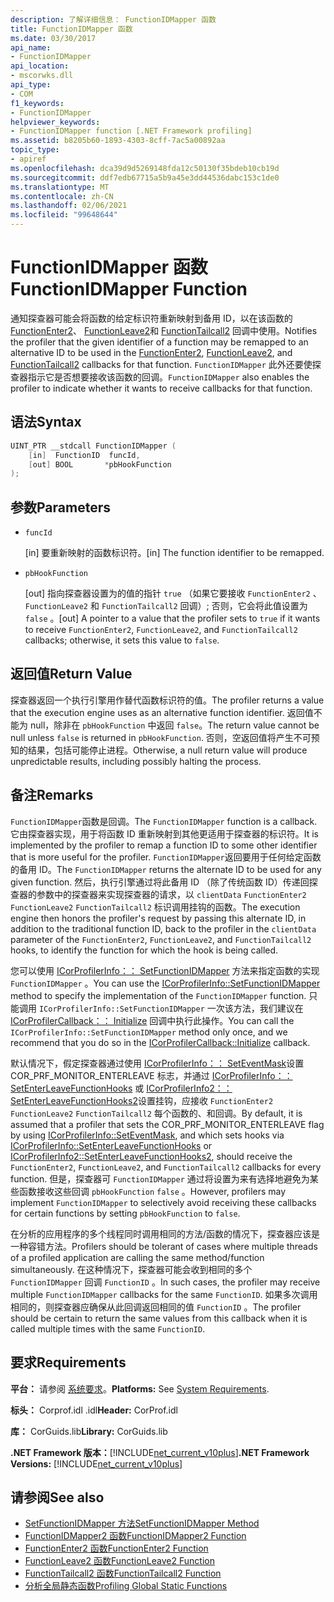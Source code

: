 ```yaml
---
description: 了解详细信息： FunctionIDMapper 函数
title: FunctionIDMapper 函数
ms.date: 03/30/2017
api_name:
- FunctionIDMapper
api_location:
- mscorwks.dll
api_type:
- COM
f1_keywords:
- FunctionIDMapper
helpviewer_keywords:
- FunctionIDMapper function [.NET Framework profiling]
ms.assetid: b8205b60-1893-4303-8cff-7ac5a00892aa
topic_type:
- apiref
ms.openlocfilehash: dca39d9d5269148fda12c50130f35bdeb10cb19d
ms.sourcegitcommit: ddf7edb67715a5b9a45e3dd44536dabc153c1de0
ms.translationtype: MT
ms.contentlocale: zh-CN
ms.lasthandoff: 02/06/2021
ms.locfileid: "99648644"
---
```

# <a name="functionidmapper-function"></a><span data-ttu-id="daef3-103">FunctionIDMapper 函数</span><span class="sxs-lookup"><span data-stu-id="daef3-103">FunctionIDMapper Function</span></span>

<span data-ttu-id="daef3-104">通知探查器可能会将函数的给定标识符重新映射到备用 ID，以在该函数的 [FunctionEnter2](functionenter2-function.md)、 [FunctionLeave2](functionleave2-function.md)和 [FunctionTailcall2](functiontailcall2-function.md) 回调中使用。</span><span class="sxs-lookup"><span data-stu-id="daef3-104">Notifies the profiler that the given identifier of a function may be remapped to an alternative ID to be used in the [FunctionEnter2](functionenter2-function.md), [FunctionLeave2](functionleave2-function.md), and [FunctionTailcall2](functiontailcall2-function.md) callbacks for that function.</span></span> <span data-ttu-id="daef3-105">`FunctionIDMapper` 此外还要使探查器指示它是否想要接收该函数的回调。</span><span class="sxs-lookup"><span data-stu-id="daef3-105">`FunctionIDMapper` also enables the profiler to indicate whether it wants to receive callbacks for that function.</span></span>  
  
## <a name="syntax"></a><span data-ttu-id="daef3-106">语法</span><span class="sxs-lookup"><span data-stu-id="daef3-106">Syntax</span></span>  
  
```cpp  
UINT_PTR __stdcall FunctionIDMapper (  
    [in]  FunctionID  funcId,
    [out] BOOL       *pbHookFunction  
);  
```  
  
## <a name="parameters"></a><span data-ttu-id="daef3-107">参数</span><span class="sxs-lookup"><span data-stu-id="daef3-107">Parameters</span></span>

- `funcId`

  <span data-ttu-id="daef3-108">\[in] 要重新映射的函数标识符。</span><span class="sxs-lookup"><span data-stu-id="daef3-108">\[in] The function identifier to be remapped.</span></span>

- `pbHookFunction`

  <span data-ttu-id="daef3-109">\[out] 指向探查器设置为的值的指针 `true` （如果它要接收 `FunctionEnter2` 、 `FunctionLeave2` 和 `FunctionTailcall2` 回调）; 否则，它会将此值设置为 `false` 。</span><span class="sxs-lookup"><span data-stu-id="daef3-109">\[out] A pointer to a value that the profiler sets to `true` if it wants to receive `FunctionEnter2`, `FunctionLeave2`, and `FunctionTailcall2` callbacks; otherwise, it sets this value to `false`.</span></span>

## <a name="return-value"></a><span data-ttu-id="daef3-110">返回值</span><span class="sxs-lookup"><span data-stu-id="daef3-110">Return Value</span></span>  

 <span data-ttu-id="daef3-111">探查器返回一个执行引擎用作替代函数标识符的值。</span><span class="sxs-lookup"><span data-stu-id="daef3-111">The profiler returns a value that the execution engine uses as an alternative function identifier.</span></span> <span data-ttu-id="daef3-112">返回值不能为 null，除非在 `pbHookFunction` 中返回 `false`。</span><span class="sxs-lookup"><span data-stu-id="daef3-112">The return value cannot be null unless `false` is returned in `pbHookFunction`.</span></span> <span data-ttu-id="daef3-113">否则，空返回值将产生不可预知的结果，包括可能停止进程。</span><span class="sxs-lookup"><span data-stu-id="daef3-113">Otherwise, a null return value will produce unpredictable results, including possibly halting the process.</span></span>  
  
## <a name="remarks"></a><span data-ttu-id="daef3-114">备注</span><span class="sxs-lookup"><span data-stu-id="daef3-114">Remarks</span></span>  

 <span data-ttu-id="daef3-115">`FunctionIDMapper`函数是回调。</span><span class="sxs-lookup"><span data-stu-id="daef3-115">The `FunctionIDMapper` function is a callback.</span></span> <span data-ttu-id="daef3-116">它由探查器实现，用于将函数 ID 重新映射到其他更适用于探查器的标识符。</span><span class="sxs-lookup"><span data-stu-id="daef3-116">It is implemented by the profiler to remap a function ID to some other identifier that is more useful for the profiler.</span></span> <span data-ttu-id="daef3-117">`FunctionIDMapper`返回要用于任何给定函数的备用 ID。</span><span class="sxs-lookup"><span data-stu-id="daef3-117">The `FunctionIDMapper` returns the alternate ID to be used for any given function.</span></span> <span data-ttu-id="daef3-118">然后，执行引擎通过将此备用 ID （除了传统函数 ID）传递回探查器的参数中的探查器来实现探查器的请求，以 `clientData` `FunctionEnter2` `FunctionLeave2` `FunctionTailcall2` 标识调用挂钩的函数。</span><span class="sxs-lookup"><span data-stu-id="daef3-118">The execution engine then honors the profiler's request by passing this alternate ID, in addition to the traditional function ID, back to the profiler in the `clientData` parameter of the `FunctionEnter2`, `FunctionLeave2`, and `FunctionTailcall2` hooks, to identify the function for which the hook is being called.</span></span>  
  
 <span data-ttu-id="daef3-119">您可以使用 [ICorProfilerInfo：： SetFunctionIDMapper](icorprofilerinfo-setfunctionidmapper-method.md) 方法来指定函数的实现 `FunctionIDMapper` 。</span><span class="sxs-lookup"><span data-stu-id="daef3-119">You can use the [ICorProfilerInfo::SetFunctionIDMapper](icorprofilerinfo-setfunctionidmapper-method.md) method to specify the implementation of the `FunctionIDMapper` function.</span></span> <span data-ttu-id="daef3-120">只能调用 `ICorProfilerInfo::SetFunctionIDMapper` 一次该方法，我们建议在 [ICorProfilerCallback：： Initialize](icorprofilercallback-initialize-method.md) 回调中执行此操作。</span><span class="sxs-lookup"><span data-stu-id="daef3-120">You can call the `ICorProfilerInfo::SetFunctionIDMapper` method only once, and we recommend that you do so in the [ICorProfilerCallback::Initialize](icorprofilercallback-initialize-method.md) callback.</span></span>  
  
 <span data-ttu-id="daef3-121">默认情况下，假定探查器通过使用 [ICorProfilerInfo：： SetEventMask](icorprofilerinfo-seteventmask-method.md)设置 COR_PRF_MONITOR_ENTERLEAVE 标志，并通过 [ICorProfilerInfo：： SetEnterLeaveFunctionHooks](icorprofilerinfo-setenterleavefunctionhooks-method.md) 或 [ICorProfilerInfo2：： SetEnterLeaveFunctionHooks2](icorprofilerinfo2-setenterleavefunctionhooks2-method.md)设置挂钩，应接收 `FunctionEnter2` `FunctionLeave2` `FunctionTailcall2` 每个函数的、和回调。</span><span class="sxs-lookup"><span data-stu-id="daef3-121">By default, it is assumed that a profiler that sets the COR_PRF_MONITOR_ENTERLEAVE flag by using [ICorProfilerInfo::SetEventMask](icorprofilerinfo-seteventmask-method.md), and which sets hooks via [ICorProfilerInfo::SetEnterLeaveFunctionHooks](icorprofilerinfo-setenterleavefunctionhooks-method.md) or [ICorProfilerInfo2::SetEnterLeaveFunctionHooks2](icorprofilerinfo2-setenterleavefunctionhooks2-method.md), should receive the `FunctionEnter2`, `FunctionLeave2`, and `FunctionTailcall2` callbacks for every function.</span></span> <span data-ttu-id="daef3-122">但是，探查器可 `FunctionIDMapper` 通过将设置为来有选择地避免为某些函数接收这些回调 `pbHookFunction` `false` 。</span><span class="sxs-lookup"><span data-stu-id="daef3-122">However, profilers may implement `FunctionIDMapper` to selectively avoid receiving these callbacks for certain functions by setting `pbHookFunction` to `false`.</span></span>  
  
 <span data-ttu-id="daef3-123">在分析的应用程序的多个线程同时调用相同的方法/函数的情况下，探查器应该是一种容错方法。</span><span class="sxs-lookup"><span data-stu-id="daef3-123">Profilers should be tolerant of cases where multiple threads of a profiled application are calling the same method/function simultaneously.</span></span> <span data-ttu-id="daef3-124">在这种情况下，探查器可能会收到相同的多个 `FunctionIDMapper` 回调 `FunctionID` 。</span><span class="sxs-lookup"><span data-stu-id="daef3-124">In such cases, the profiler may receive multiple `FunctionIDMapper` callbacks for the same `FunctionID`.</span></span> <span data-ttu-id="daef3-125">如果多次调用相同的，则探查器应确保从此回调返回相同的值 `FunctionID` 。</span><span class="sxs-lookup"><span data-stu-id="daef3-125">The profiler should be certain to return the same values from this callback when it is called multiple times with the same `FunctionID`.</span></span>  
  
## <a name="requirements"></a><span data-ttu-id="daef3-126">要求</span><span class="sxs-lookup"><span data-stu-id="daef3-126">Requirements</span></span>  

 <span data-ttu-id="daef3-127">**平台：** 请参阅 [系统要求](../../get-started/system-requirements.md)。</span><span class="sxs-lookup"><span data-stu-id="daef3-127">**Platforms:** See [System Requirements](../../get-started/system-requirements.md).</span></span>  
  
 <span data-ttu-id="daef3-128">**标头：** Corprof.idl .idl</span><span class="sxs-lookup"><span data-stu-id="daef3-128">**Header:** CorProf.idl</span></span>  
  
 <span data-ttu-id="daef3-129">**库：** CorGuids.lib</span><span class="sxs-lookup"><span data-stu-id="daef3-129">**Library:** CorGuids.lib</span></span>  
  
 <span data-ttu-id="daef3-130">**.NET Framework 版本：**[!INCLUDE[net_current_v10plus](../../../../includes/net-current-v10plus-md.md)]</span><span class="sxs-lookup"><span data-stu-id="daef3-130">**.NET Framework Versions:** [!INCLUDE[net_current_v10plus](../../../../includes/net-current-v10plus-md.md)]</span></span>  
  
## <a name="see-also"></a><span data-ttu-id="daef3-131">请参阅</span><span class="sxs-lookup"><span data-stu-id="daef3-131">See also</span></span>

- [<span data-ttu-id="daef3-132">SetFunctionIDMapper 方法</span><span class="sxs-lookup"><span data-stu-id="daef3-132">SetFunctionIDMapper Method</span></span>](icorprofilerinfo-setfunctionidmapper-method.md)
- [<span data-ttu-id="daef3-133">FunctionIDMapper2 函数</span><span class="sxs-lookup"><span data-stu-id="daef3-133">FunctionIDMapper2 Function</span></span>](functionidmapper2-function.md)
- [<span data-ttu-id="daef3-134">FunctionEnter2 函数</span><span class="sxs-lookup"><span data-stu-id="daef3-134">FunctionEnter2 Function</span></span>](functionenter2-function.md)
- [<span data-ttu-id="daef3-135">FunctionLeave2 函数</span><span class="sxs-lookup"><span data-stu-id="daef3-135">FunctionLeave2 Function</span></span>](functionleave2-function.md)
- [<span data-ttu-id="daef3-136">FunctionTailcall2 函数</span><span class="sxs-lookup"><span data-stu-id="daef3-136">FunctionTailcall2 Function</span></span>](functiontailcall2-function.md)
- [<span data-ttu-id="daef3-137">分析全局静态函数</span><span class="sxs-lookup"><span data-stu-id="daef3-137">Profiling Global Static Functions</span></span>](profiling-global-static-functions.md)
